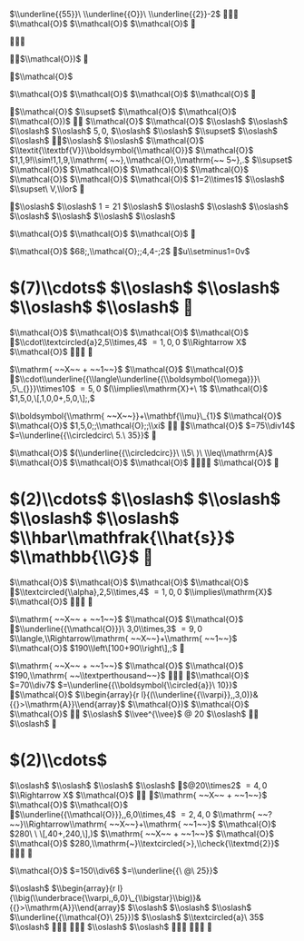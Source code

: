 $\\underline{{55}}\ \\underline{{O}}\ \\underline{{2}}-2$  $\\mathcal{O}$ $\\mathcal{O}$ $\\mathcal{O}$ 



$\\mathcal{O})$ 

$\\mathcal{O}$

$\\mathcal{O}$ $\\mathcal{O}$ $\\mathcal{O}$ $\\mathcal{O}$ 

$\\mathcal{O}$ $\\supset$ $\\mathcal{O}$ $\\mathcal{O}$ $\\mathcal{O})$  $\\mathcal{O}$ $\\mathcal{O}$ $\\oslash$ $\\oslash$ $\\oslash$ $\\oslash$ $5,0,%$ $\\oslash$ $\\oslash$ $\\supset$ $\\oslash$ $\\oslash$ $\\oslash$ $\\oslash$ $\\mathcal{O}$ $\\textit{\\textbf{V}}\\boldsymbol{\\mathcal{O}}$ $\\mathcal{O}$ $1,1,9!\\sim!1,1,9,\\mathrm{ ~~},\\mathcal{O},\\mathrm{~~ 5~},.$ $\\supset$ $\\mathcal{O}$ $\\mathcal{O}$ $\\mathcal{O}$ $\\mathcal{O}$ $\\mathcal{O}$ $\\mathcal{O}$ $\\mathcal{O}$ $1=2\\times1$ $\\oslash$ $\\supset\ V,\\lor$ 

$\\oslash$ $\\oslash$ $1=21$ $\\oslash$ $\\oslash$ $\\oslash$ $\\oslash$ $\\oslash$ $\\oslash$ $\\oslash$ $\\oslash$

$\\mathcal{O}$ $\\mathcal{O}$ $\\mathcal{O}$ 

$\\mathcal{O}$ $68;,\\mathcal{O};;4,4-;2$ $u\\setminus1=0v$

# $(7)\\cdots$ $\\oslash$ $\\oslash$ $\\oslash$ $\\oslash$ 

$\\mathcal{O}$ $\\mathcal{O}$ $\\mathcal{O}$ $\\mathcal{O}$ $\\cdot\\textcircled{a}2,5\\times,4$ $=1,0,0$ $\\Rightarrow X$ $\\mathcal{O}$  

$\\mathrm{ ~~X~~ + ~~1~~}$ $\\mathcal{O}$ $\\mathcal{O}$ $\\cdot\\underline{{\\langle\\underline{{\\boldsymbol{\\omega}}}\ ,5\_{}}}\\times10$ $=5,0$ $(\\implies\\mathrm{X}+\ 1$ $\\mathcal{O}$ $1,5,0,\[,1,0,0+,5,0,\];,$

$\\boldsymbol{\\mathrm{ ~~X~~}}+\\mathbf{\\mu}\_{1}$ $\\mathcal{O}$ $\\mathcal{O}$ $1,5,0;;\\mathcal{O};;\\xi$  $\\mathcal{O}$ $=75\\div14$ $=\\underline{{\\circledcirc\ 5.\ 35}}$ 

$\\mathcal{O}$ $(\\underline{{\\circledcirc}}\ \\5\ )\ \\leq\\mathrm{A}$ $\\mathcal{O}$ $\\mathcal{O}$ $\\mathcal{O}$  $\\mathcal{O}$ 

# $(2)\\cdots$ $\\oslash$ $\\oslash$ $\\oslash$ $\\oslash$ $\\hbar\\mathfrak{\\hat{s}}$ $\\mathbb{\\G}$ 

$\\mathcal{O}$ $\\mathcal{O}$ $\\mathcal{O}$ $\\mathcal{O}$ $\\textcircled{\\alpha},2,5\\times,4$ $=1,0,0$ $\\implies\\mathrm{X}$ $\\mathcal{O}$  

$\\mathrm{ ~~X~~ + ~~1~~}$ $\\mathcal{O}$ $\\mathcal{O}$ $\\underline{{\\mathcal{O}}}\ 3,0\\times,3$ $=9,0$ $\\langle,\\Rightarrow\\mathrm{ ~~X~~}+\\mathrm{ ~~1~~}$ $\\mathcal{O}$ $190\\left\[100+90\\right\],;$ 

$\\mathrm{ ~~X~~ + ~~1~~}$ $\\mathcal{O}$ $\\mathcal{O}$ $190,\\mathrm{ ~~\\textperthousand~~}$  $\\mathcal{O}$ $=70\\div7$ $=\\underline{{\\boldsymbol{\\circled{a}}\ 10}}$ $\\mathcal{O}$ $\\begin{array}{r l}{(\\underline{{\\varpi}},,3,0)}&{{}>\\mathrm{A}}\\end{array}$ $\\mathcal{O})$ $\\mathcal{O}$ $\\mathcal{O}$  $\\oslash$ $\\vee^{\\vee}$ $@\ 20$ $\\oslash$  $\\oslash$ 

# $(2)\\cdots$

$\\oslash$ $\\oslash$ $\\oslash$ $\\oslash$ $@20\\times2$ $=4,0$ $\\Rightarrow X$ $\\mathcal{O}$  $\\mathrm{ ~~X~~ + ~~1~~}$ $\\mathcal{O}$ $\\mathcal{O}$ $\\underline{{\\mathcal{O}}},,6,0\\times,4$ $=2,4,0$ $\\mathrm{ ~~?~~}\\Rightarrow\\mathrm{ ~~X~~}+\\mathrm{ ~~1~~}$ $\\mathcal{O}$ $280\ \ \[,40+,240,\],)$ $\\mathrm{ ~~X~~ + ~~1~~}$ $\\mathcal{O}$ $\\mathcal{O}$ $280,\\mathrm{~}\\textcircled{>},\\check{\\textmd{2}}$  

$\\mathcal{O}$ $=150\\div6$ $=\\underline{{\ @\ 25}}$

$\\oslash$ $\\begin{array}{r l}{\\big(\\underbrace{\\varpi,,6,0}\_{\\bigstar}\\big)}&{{}>\\mathrm{A}}\\end{array}$ $\\oslash$ $\\oslash$ $\\oslash$ $\\underline{{\\mathcal{O}\ 25}})$ $\\oslash$ $\\textcircled{a}\ 35$ $\\oslash$   $\\oslash$ $\\oslash$   